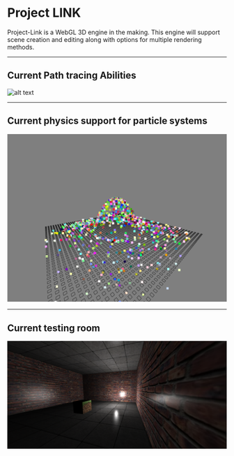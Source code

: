 # Project LINK
Project-Link is a WebGL 3D engine in the making. This engine will support scene creation and editing along with options for multiple rendering methods.

---

## Current Path tracing Abilities
![alt text](./images/pathTraceRendering.PNG)

---

## Current physics support for particle systems
![alt text](./images/3dparticles.PNG)

---

## Current testing room
![alt text](./images/boxRoom.PNG)
